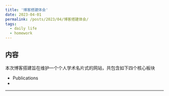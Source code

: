 ```yaml
---
title: '博客搭建体会'
date: 2023-04-01
permalink: /posts/2023/04/博客搭建体会/
tags:
  - daily life
  - homework
---
```


## 内容
本次博客搭建旨在维护一个个人学术名片式的网站，共包含如下四个核心板块
- Publications
- 
------